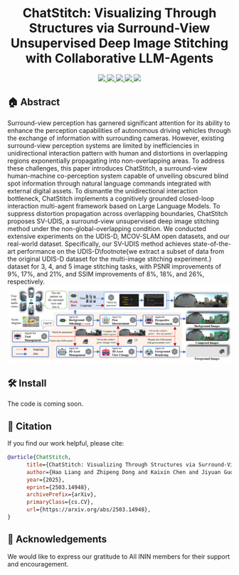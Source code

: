 <p align="center">
<h1 align="center"><strong> ChatStitch: Visualizing Through Structures via Surround-View Unsupervised Deep Image Stitching with Collaborative LLM-Agents</strong></h1>
</p>

<p align="center">
  <a href="https://inin-drops.github.io/ChatStitch/" target='_blank'>
    <img src="https://img.shields.io/badge/Project-👔-green?">
  </a> 
  
  <a href="https://arxiv.org/pdf/2503.14948" target='_blank'>
    <img src="https://img.shields.io/badge/Paper-📖-blue?">
  </a> 

  <a href="https://arxiv.org/pdf/2503.14948" target='_blank'>
    <img src="https://img.shields.io/badge/Arxiv-📃-yellow?">
  </a> 
  
  <a href="https://youtu.be/7s27-LLyvx4" target='_blank'>
    <img src="https://img.shields.io/badge/Video-📹-red?">
  </a> 
  <!-- 新增补充材料链接 -->
  <a href="https://github.com/inin-drops/ChatStitch/blob/main/supplementary.pdf" target='_blank'>
    <img src="https://img.shields.io/badge/Supplementary-📑-purple?">
  </a>
</p>

 ## 🏠  Abstract
Surround-view perception has garnered significant attention for its ability to enhance the perception capabilities of autonomous driving vehicles through the exchange of information with surrounding cameras. However, existing surround-view perception systems are limited by inefficiencies in unidirectional interaction pattern with human and distortions in overlapping regions exponentially propagating into non-overlapping areas. To address these challenges, this paper introduces ChatStitch, a surround-view human-machine co-perception system capable of unveiling obscured blind spot information through natural language commands integrated with external digital assets. To dismantle the unidirectional interaction bottleneck, ChatStitch implements a cognitively grounded closed-loop interaction multi-agent framework based on Large Language Models. To suppress distortion propagation across overlapping boundaries, ChatStitch proposes SV-UDIS, a surround-view unsupervised deep image stitching method under the non-global-overlapping condition. We conducted extensive experiments on the UDIS-D, MCOV-SLAM open datasets, and our real-world dataset. Specifically, our SV-UDIS method achieves state-of-the-art performance on the UDIS-D\footnote{we extract a subset of data from the original UDIS-D dataset for the multi-image stitching experiment.} dataset for 3, 4, and 5 image stitching tasks, with PSNR improvements of 9\%, 17\%, and 21\%, and SSIM improvements of 8\%, 18\%, and 26\%, respectively.
<img src="https://github.com/lhlawrence/ChatStitch/blob/main/poster.png">


## 🛠  Install

The code is coming soon.

## 🔗 Citation

If you find our work helpful, please cite:

```bibtex
@article{ChatStitch,
      title={ChatStitch: Visualizing Through Structures via Surround-View Unsupervised Deep Image Stitching with Collaborative LLM-Agents}, 
      author={Hao Liang and Zhipeng Dong and Kaixin Chen and Jiyuan Guo and Yufeng Yue and Yi Yang and Mengyin Fu},
      year={2025},
      eprint={2503.14948},
      archivePrefix={arXiv},
      primaryClass={cs.CV},
      url={https://arxiv.org/abs/2503.14948}, 
}
```

## 👏 Acknowledgements
We would like to express our gratitude to All ININ members for their support and encouragement. 
